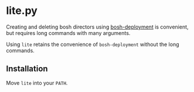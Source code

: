 # lite.py

Creating and deleting bosh directors using
[bosh-deployment](https://github.com/cloudfoundry/bosh-deployment)
is convenient, but requires long commands with many arguments.

Using `lite` retains the convenience of `bosh-deployment` without the
long commands.

## Installation

Move `lite` into your `PATH`.

